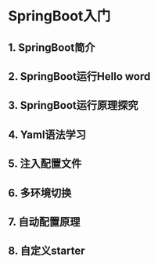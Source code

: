 # SpringBoot入门

## 1. SpringBoot简介



## 2. SpringBoot运行Hello word



## 3. SpringBoot运行原理探究



## 4. Yaml语法学习



## 5. 注入配置文件



## 6. 多环境切换



## 7. 自动配置原理



## 8. 自定义starter